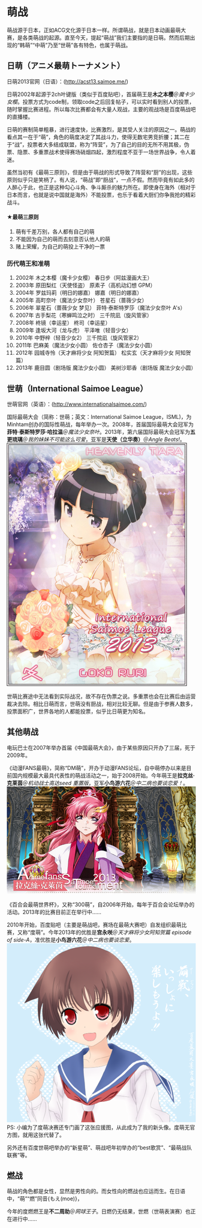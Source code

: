 # 萌战

萌战源于日本，正如ACG文化源于日本一样。所谓萌战，就是日本动画最萌大赛，是各类萌战的起源。直至今天，提起“萌战”我们主要指的是日萌。然而后期出现的“韩萌”“中萌”乃至“世萌”各有特色，也属于萌战。

## 日萌（アニメ最萌トーナメント）

日萌2013官网（日语）：(http://acst13.saimoe.me/)

日萌2002年起源于2ch叶键版（类似于百度贴吧），首届萌王是**木之本樱**＠*魔卡少女樱*。投票方式为code制，领取code之后回复帖子，可以实时看到别人的投票，随时掌握比赛进程。所以每次比赛都会有大量人观战，主要的观战场是百度萌战吧的直播楼。

日萌的赛制简单粗暴，进行速度快，比赛激烈，是其受人关注的原因之一。萌战的看点其一在于“萌”，角色的萌度决定了其战斗力，使得无数宅男竞折腰；其二在于“战”，投票者大多结成联盟，称为“阵营”，为了自己的目的无所不用其极，伪票、隐票、多重票战术使得赛场硝烟四起，激烈程度不亚于一场世界战争，令人着迷。

虽然当初有《最萌三原则》，但是由于萌战的形式导致了阵营和“厨”的出现，这些原则似乎只是笑柄了。有人说，“萌战”即“厨战”，一点不假。然而毕竟有如此多的人醉心于此，也正是这种勾心斗角、争斗厮杀的魅力所在。即使身在海外（相对于日本而言，也就是说中国就是海外）不能投票，也乐于看着大厨们你争我抢的精彩战斗。

#### ★最萌三原则

1. 萌有千差万别，各人都有自己的萌
2. 不能因为自己的萌而去刻意否认他人的萌
3. 赌上荣耀，为自己的萌投上干净的一票

### 历代萌王和准萌

1. 2002年 木之本樱（魔卡少女樱） 春日步（阿兹漫画大王）
2. 2003年 原田梨红（天使怪盗） 原素子（高机动幻想 GPM）
3. 2004年 罗兹玛莉（明日的娜嘉） 娜嘉（明日的娜嘉） 
4. 2005年 高町奈叶（魔法少女奈叶） 苍星石（蔷薇少女）
5. 2006年 翠星石（蔷薇少女 梦见） 菲特·泰斯特罗莎（魔法少女奈叶 A's）
6. 2007年 古手梨花（寒蝉鸣泣之时） 三千院凪（旋风管家）
7. 2008年 柊镜（幸运星） 柊司（幸运星）
8. 2009年 逢坂大河（龙与虎） 平泽唯（轻音少女）
9. 2010年 中野梓（轻音少女2） 三千院凪（旋风管家2）
10. 2011年 巴麻美（魔法少女小圆） 佐仓杏子（魔法少女小圆）
11. 2012年 园城寺怜（天才麻将少女 阿知贺篇） 松实玄（天才麻将少女 阿知贺篇）
12. 2013年 鹿目圆（剧场版 魔法少女小圆） 美树沙耶香（剧场版 魔法少女小圆）

## 世萌（International Saimoe League）

世萌官网（英语）：(http://www.internationalsaimoe.com/)

国际最萌大会（简称：世萌；英文：International Saimoe League，ISML)，为Minhtam创办的国际性萌战，每年举办一次。2008年，首届国际最萌大会冠军为**菲特·泰斯特罗莎·哈拉温**＠*魔法少女奈叶*。2013年，第六届国际最萌大会冠军为**五更琉璃**＠*我的妹妹不可能这么可爱*，亚军是**天使（立华奏）**＠*Angle Beats!*。
![世萌2013萌王-五更琉璃](img/Kuroneko.jpg)

世萌比赛途中无法看到实际战况，故不存在伪票之说。多重票也会在比赛后由运营裁决去除。相比日萌而言，世萌没有厨战，相对比较无聊。但是由于参赛人数多，投票面积广，世界各地的人都能投票，似乎比日萌更为知名。

## 其他萌战

电玩巴士在2007年举办首届《中国最萌大会》，由于某些原因只开办了三届，死于2009年。

《动漫FANS最萌》，简称“DM萌”，开办于动漫FANS论坛，自中萌停办以来是目前国内规模最大最具代表性的萌战活动之一，始于2008开始。今年萌王是**拉克丝·克莱茵**＠*机动战士高达seed 重置版*，亚军**小鸟游六花**＠*中二病也要谈恋爱！*。
![DM萌2013萌王-拉克丝·克莱茵](img/LacusClyne.jpg)

《百合会最萌世界杯》，又称“300萌”，自2006年开始，每年于百合会论坛举办的活动。2013年的比赛目前正在举行中……

2010年开始，百度贴吧（主要是萌战吧，赛场在最萌大赛吧）自发组织最萌比赛，又称“度萌”。今年2013年的优胜是**宫永咲**＠*天才麻将少女阿知贺篇 episode of side-A*，准优胜是**小鸟游六花**＠*中二病也要谈恋爱*。
![度萌2013萌王-宫永咲](img/MiyanagaSaki.png)
PS: 小编为了度萌决赛还专门画了这张应援图，从此成为了我的新头像。度萌无官方图，就用这张代替了。

另外还有百度世萌吧举办的“新星萌”、萌战吧年初举办的“best歌赏”、“最萌战队联赛”等。

## 燃战

萌战的角色都是女性，显然是男性向的。而女性向的燃战也应运而生。在日语中，“萌”“燃”同音{もえ(moe)}，

今年的度燃燃王是**不二周助**＠*网球王子*。日燃仍无结果，世燃（世萌表演赛）也正在进行中……